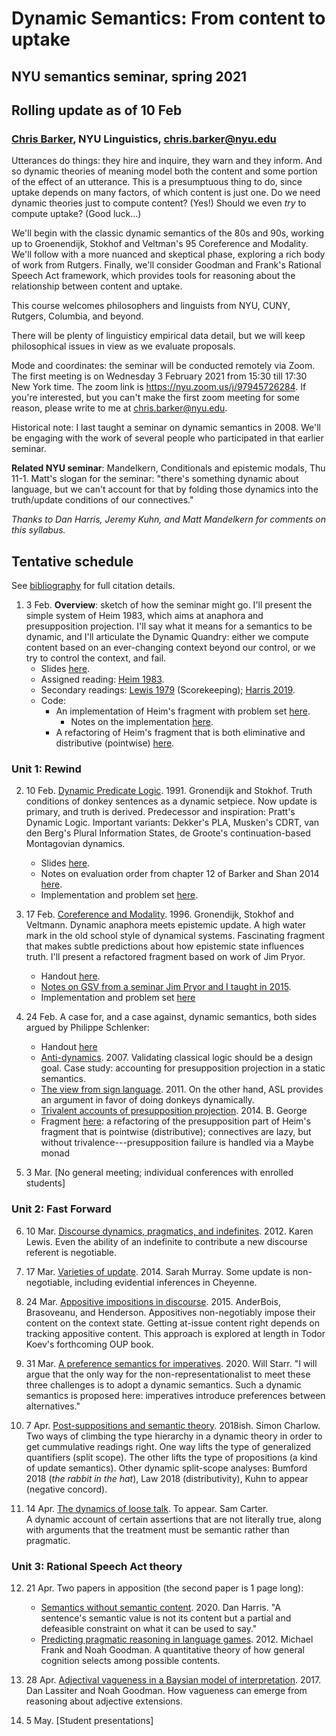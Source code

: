# Dynamic Semantics: From content to uptake

## NYU semantics seminar, spring 2021

## Rolling update as of 10 Feb

### [Chris Barker](https://cb125.github.io), NYU Linguistics, chris.barker@nyu.edu

Utterances do things: they hire and inquire, they warn and they
inform.  And so dynamic theories of meaning model both the content and
some portion of the effect of an utterance.  This is a presumptuous
thing to do, since uptake depends on many factors, of which content is
just one.  Do we need dynamic theories just to compute content? (Yes!)
Should we even *try* to compute uptake? (Good luck...)

We'll begin with the classic dynamic semantics of the 80s and 90s,
working up to Groenendijk, Stokhof and Veltman's 95 Coreference and
Modality.  We'll follow with a more nuanced and skeptical phase, exploring a
rich body of work from Rutgers.  Finally, we'll consider Goodman and
Frank's Rational Speech Act framework, which provides tools for
reasoning about the relationship between content and uptake.

This course welcomes philosophers and linguists from NYU, CUNY,
Rutgers, Columbia, and beyond.

There will be plenty of linguisticy empirical data detail, but we will
keep philosophical issues in view as we evaluate proposals.

Mode and coordinates: the seminar will be conducted remotely via Zoom.
The first meeting is on Wednesday 3 February 2021 from 15:30 till
17:30 New York time.  The zoom link is https://nyu.zoom.us/j/97945726284.
If you're interested, but you can't make the
first zoom meeting for some reason, please write to me at
chris.barker@nyu.edu.

Historical note: I last taught a seminar on dynamic semantics in 2008.
We'll be engaging with the work of several people who participated in
that earlier seminar.

**Related NYU seminar**: Mandelkern, Conditionals and epistemic modals, Thu 11-1.
Matt's slogan for the seminar: "there's something dynamic about language, 
but we can't account for that by folding those dynamics into the truth/update 
conditions of our connectives."

*Thanks to Dan Harris, Jeremy Kuhn, and Matt Mandelkern for comments on this syllabus.*

## Tentative schedule

See [bibliography](https://github.com/cb125/Dynamics/blob/main/bibliography.md) for full citation details.

1. 3 Feb. **Overview**: sketch of how the seminar might go.  I'll present
   the simple system of Heim 1983, which aims at anaphora and
   presupposition projection.  I'll say what it means for a semantics to be dynamic,
   and I'll articulate the Dynamic Quandry: either we compute content based on 
   an ever-changing context beyond our control, or we try to control the context, and fail.
    * Slides [here](https://github.com/cb125/Dynamics/blob/main/Materials/01-heim-slides.pdf).
    * Assigned reading: [Heim 1983](https://github.com/cb125/Dynamics/blob/main/Papers/heim-1983-projection-problem.pdf).  
    * Secondary readings: [Lewis 1979](https://github.com/cb125/Dynamics/blob/main/Papers/lewis-scorekeeping.pdf) (Scorekeeping); [Harris 2019](https://github.com/cb125/Dynamics/blob/main/Papers/harris-2019_WeTalkToPeopleNotContexts.pdf).  
    * Code: 
      * An implementation of Heim's fragment with problem set [here](https://github.com/cb125/Dynamics/blob/main/Materials/01-heim.hs).  
        - Notes on the implementation [here](https://github.com/cb125/Dynamics/blob/main/Materials/01-heim-fragment.pdf).
      * A refactoring of Heim's fragment that is both eliminative and distributive (pointwise) [here](https://github.com/cb125/Dynamics/blob/main/Materials/01-heim-fragment-pointwise.hs).

### Unit 1: Rewind

2. 10 Feb. [Dynamic Predicate Logic](https://github.com/cb125/Dynamics/blob/main/Papers/groenendijk-stokhof-dpl.pdf).  1991.  Gronendijk and Stokhof.
   Truth conditions of donkey sentences as a dynamic setpiece.  Now update is primary, and truth is derived.  Predecessor and inspiration: Pratt's Dynamic Logic.  Important variants: Dekker's PLA, Musken's CDRT, van den Berg's Plural Information States, de Groote's continuation-based Montagovian dynamics.
      * Slides [here](https://github.com/cb125/Dynamics/blob/main/Materials/02-dpl-slides.pdf).
      * Notes on evaluation order from chapter 12 of Barker and Shan 2014 [here](https://github.com/cb125/Dynamics/blob/main/Materials/02-notes-eval-order.pdf).
      * Implementation and problem set [here](https://github.com/cb125/Dynamics/blob/main/Materials/02-dpl.hs).

3. 17 Feb. [Coreference and Modality](https://github.com/cb125/Dynamics/blob/main/Papers/gsv-coreference-and-modality.pdf).  1996. Gronendijk, Stokhof and
   Veltmann.  Dynamic anaphora meets epistemic update.  A high water
   mark in the old school style of dynamical systems.  Fascinating
   fragment that makes subtle predictions about how epistemic state
   influences truth.  I'll present a refactored fragment based on work
   of Jim Pryor.  
   * Handout [here](https://github.com/cb125/Dynamics/blob/main/Materials/03-gsv-slides.pdf).
   * [Notes on GSV from a seminar Jim Pryor and I taught in 2015](http://lambda.jimpryor.net/topics/week10_gsv/).
   * Implementation and problem set [here](https://github.com/cb125/Dynamics/blob/main/Materials/03-gsv.hs)

4. 24 Feb. A case for, and a case against, dynamic semantics, both sides argued by Philippe Schlenker:
   * Handout [here](https://github.com/cb125/Dynamics/blob/main/Materials/04-schlenker-handout.pdf)
   * [Anti-dynamics](https://github.com/cb125/Dynamics/blob/main/Papers/schlenker2007_Anti-dynamicsPresuppositionPro.pdf). 2007. Validating
     classical logic should be a design goal.  Case study: 
     accounting for presupposition projection in a
     static semantics.  
   * [The view from sign language](https://github.com/cb125/Dynamics/blob/main/Papers/schlenker-2011_DonkeyAnaphoraTheViewFromSignL.pdf). 2011.
     On the other hand, ASL provides an argument in favor of doing donkeys dynamically.
   * [Trivalent accounts of presupposition projection](https://github.com/cb125/Dynamics/blob/main/Papers/george-2014-some_remarks_on_certain_trival.pdf). 2014. B. George
   * Fragment [here](https://github.com/cb125/Dynamics/blob/main/Materials/04-heim-presup-pointwise.hs): a refactoring of the presupposition part of Heim's fragment that is pointwise (distributive); connectives are lazy, but without trivalence---presupposition failure is handled via a Maybe monad


5. 3 Mar. [No general meeting; individual conferences with enrolled students]

### Unit 2: Fast Forward

6. 10 Mar. [Discourse dynamics, pragmatics, and
   indefinites](https://github.com/cb125/Dynamics/blob/main/Papers/lewis2012_DiscourseDynamicsPragmaticsAnd.pdf). 2012. Karen Lewis.  Even the ability of an indefinite to contribute a new discourse referent is negotiable.

7. 17 Mar. [Varieties of update](https://github.com/cb125/Dynamics/blob/main/Papers/murray-2014-varieties-of-update.pdf). 2014.  Sarah Murray. Some update is
   non-negotiable, including evidential inferences in Cheyenne.

8. 24 Mar. [Appositive impositions in discourse](https://github.com/cb125/Dynamics/blob/main/Papers/anderbois-brasoveanu-henderson-2015-appositive-dynamics.pdf). 2015. AnderBois,
   Brasoveanu, and Henderson. Appositives non-negotiably impose their
   content on the context state.  Getting at-issue content right
   depends on tracking appositive content.  This approach is explored 
   at length in Todor Koev's forthcoming OUP book.

9. 31 Mar. [A preference semantics for imperatives](https://github.com/cb125/Dynamics/blob/main/Papers/starr-2020-dynamic-imperatives.pdf). 2020. Will Starr.
   "I will argue that the only way for the non-representationalist to 
   meet these three challenges is to adopt a dynamic semantics. 
   Such a dynamic semantics is proposed here: imperatives 
   introduce preferences between alternatives."

10. 7 Apr. [Post-suppositions and semantic theory](https://github.com/cb125/Dynamics/blob/main/Papers/charlow-2016-Post-suppositions.pdf). 2018ish. Simon Charlow.
    Two ways of climbing the type hierarchy in a dynamic theory in order to
    get cummulative readings right.  One way lifts the type of generalized quantifiers 
    (split scope).  The other lifts the type of propositions (a kind of update semantics).
    Other dynamic split-scope analyses: Bumford 2018 (*the rabbit in the hat*), Law 2018 (distributivity),
    Kuhn to appear (negative concord).

11. 14 Apr.  [The dynamics of loose talk](https://github.com/cb125/Dynamics/blob/main/Papers/carter-loose-talk.pdf). To appear.  Sam Carter.  
    A dynamic account of certain assertions that are not literally true, 
    along with arguments that the treatment must be semantic rather than pragmatic.

### Unit 3: Rational Speech Act theory

12. 21 Apr. Two papers in apposition (the second paper is 1 page long):
    * [Semantics without semantic content](https://github.com/cb125/Dynamics/blob/main/Papers/harris-2020-SemanticsWithoutSemanticContent.pdf). 2020.  Dan Harris.  "A sentence's semantic value is not its content but a partial and defeasible constraint on what it can be used to say."  
    * [Predicting pragmatic reasoning in language games](https://github.com/cb125/Dynamics/blob/main/Papers/frank-goodman-2012.pdf). 2012. Michael Frank and Noah Goodman.  A quantitative theory of how general cognition selects among possible contents.

13. 28 Apr.  [Adjectival vagueness in a Baysian model of interpretation](https://github.com/cb125/Dynamics/blob/main/Papers/lassiter-goodman-2017_AdjectivalVaguenessInABayesian.pdf). 2017. Dan Lassiter and Noah Goodman. How vagueness can emerge from reasoning about adjective extensions.

14. 5 May. [Student presentations]

